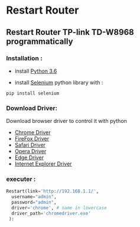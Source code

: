 # Restart Router
## Restart Router TP-link TD-W8968 programmatically

### Installation :

 - install [Python 3.6](https://www.python.org/downloads/release/python-360/)

 - install [Selenium](http://selenium-python.readthedocs.io/) python library with :
 
```shell
pip install selenium
```
### Download Driver:

Download browser driver to control it with python

 - [Chrome Driver](https://github.com/SeleniumHQ/selenium/wiki/ChromeDriver)
 - [FireFox Driver](https://github.com/mozilla/geckodriver/releases)
 - [Safari Driver](https://www.seleniumhq.org/download/)
 - [Opera Driver](https://github.com/operasoftware/operachromiumdriver/releases)
 - [Edge Driver](https://developer.microsoft.com/en-us/microsoft-edge/tools/webdriver/)
 - [Internet Explorer Driver](https://github.com/SeleniumHQ/selenium/wiki/InternetExplorerDriver)

### executer : 

```python
Restart(link='http://192.168.1.1/',
  username="admin",
  password="admin",
  driver='chrome', # name in lowercase 
  driver_path='chromedriver.exe'
 ):
```
